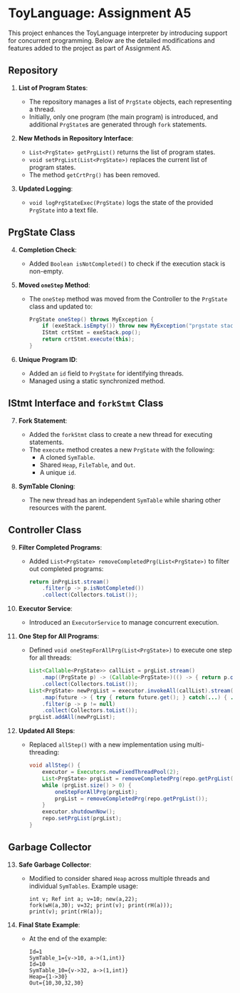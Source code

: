 
# ToyLanguage: Assignment A5

This project enhances the ToyLanguage interpreter by introducing support for concurrent programming. Below are the detailed modifications and features added to the project as part of Assignment A5.

## Repository
1. **List of Program States**:  
   - The repository manages a list of `PrgState` objects, each representing a thread. 
   - Initially, only one program (the main program) is introduced, and additional `PrgState`s are generated through `fork` statements.

2. **New Methods in Repository Interface**:  
   - `List<PrgState> getPrgList()` returns the list of program states.  
   - `void setPrgList(List<PrgState>)` replaces the current list of program states.  
   - The method `getCrtPrg()` has been removed.

3. **Updated Logging**:  
   - `void logPrgStateExec(PrgState)` logs the state of the provided `PrgState` into a text file.

## PrgState Class
4. **Completion Check**:  
   - Added `Boolean isNotCompleted()` to check if the execution stack is non-empty.

5. **Moved `oneStep` Method**:  
   - The `oneStep` method was moved from the Controller to the `PrgState` class and updated to:  
     ```java
     PrgState oneStep() throws MyException {
         if (exeStack.isEmpty()) throw new MyException("prgstate stack is empty");
         IStmt crtStmt = exeStack.pop();
         return crtStmt.execute(this);
     }
     ```

6. **Unique Program ID**:  
   - Added an `id` field to `PrgState` for identifying threads.  
   - Managed using a static synchronized method.

## IStmt Interface and `forkStmt` Class
7. **Fork Statement**:  
   - Added the `forkStmt` class to create a new thread for executing statements.  
   - The `execute` method creates a new `PrgState` with the following:  
     - A cloned `SymTable`.  
     - Shared `Heap`, `FileTable`, and `Out`.  
     - A unique `id`.  

8. **SymTable Cloning**:  
   - The new thread has an independent `SymTable` while sharing other resources with the parent.

## Controller Class
9. **Filter Completed Programs**:  
   - Added `List<PrgState> removeCompletedPrg(List<PrgState>)` to filter out completed programs:  
     ```java
     return inPrgList.stream()
         .filter(p -> p.isNotCompleted())
         .collect(Collectors.toList());
     ```

10. **Executor Service**:  
    - Introduced an `ExecutorService` to manage concurrent execution.

11. **One Step for All Programs**:  
    - Defined `void oneStepForAllPrg(List<PrgState>)` to execute one step for all threads:  
      ```java
      List<Callable<PrgState>> callList = prgList.stream()
          .map((PrgState p) -> (Callable<PrgState>)(() -> { return p.oneStep(); }))
          .collect(Collectors.toList());
      List<PrgState> newPrgList = executor.invokeAll(callList).stream()
          .map(future -> { try { return future.get(); } catch(...) { ... } })
          .filter(p -> p != null)
          .collect(Collectors.toList());
      prgList.addAll(newPrgList);
      ```

12. **Updated All Steps**:  
    - Replaced `allStep()` with a new implementation using multi-threading:  
      ```java
      void allStep() {
          executor = Executors.newFixedThreadPool(2);
          List<PrgState> prgList = removeCompletedPrg(repo.getPrgList());
          while (prgList.size() > 0) {
              oneStepForAllPrg(prgList);
              prgList = removeCompletedPrg(repo.getPrgList());
          }
          executor.shutdownNow();
          repo.setPrgList(prgList);
      }
      ```

## Garbage Collector
13. **Safe Garbage Collector**:  
    - Modified to consider shared `Heap` across multiple threads and individual `SymTables`. Example usage:  
      ```
      int v; Ref int a; v=10; new(a,22);
      fork(wH(a,30); v=32; print(v); print(rH(a)));
      print(v); print(rH(a));
      ```

14. **Final State Example**:  
    - At the end of the example:  
      ```
      Id=1
      SymTable_1={v->10, a->(1,int)}
      Id=10
      SymTable_10={v->32, a->(1,int)}
      Heap={1->30}
      Out={10,30,32,30}
      ```
